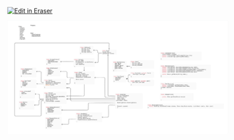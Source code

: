 <p><a target="_blank" href="https://app.eraser.io/workspace/uARCB5qQMKLzF5uTik2i" id="edit-in-eraser-github-link"><img alt="Edit in Eraser" src="https://firebasestorage.googleapis.com/v0/b/second-petal-295822.appspot.com/o/images%2Fgithub%2FOpen%20in%20Eraser.svg?alt=media&amp;token=968381c8-a7e7-472a-8ed6-4a6626da5501"></a></p>

![Movie Ticket Booking System](/.eraser/uARCB5qQMKLzF5uTik2i___6LGBVMzyc8VDandZ2PxaCA3GJN83___---figure---Up8iqozGSGy95-oII9_aG---figure---LHLIlXkrwXoy_RfZLv1hzw.png "Movie Ticket Booking System")





<!--- Eraser file: https://app.eraser.io/workspace/uARCB5qQMKLzF5uTik2i --->